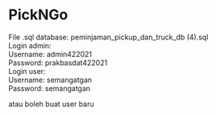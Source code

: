 # PickNGo

File .sql database: peminjaman_pickup_dan_truck_db (4).sql <br>
Login admin: <br>
  Username: admin422021 <br>
  Password: prakbasdat422021 <br>
Login user: <br>
  Username: semangatgan <br>
  Password: semangatgan <br>
  
  atau boleh buat user baru
